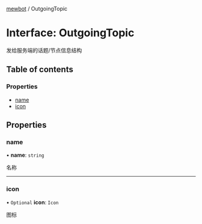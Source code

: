 [mewbot](../README.md) / OutgoingTopic

# Interface: OutgoingTopic

发给服务端的话题/节点信息结构

## Table of contents

### Properties

- [name](OutgoingTopic.md#name)
- [icon](OutgoingTopic.md#icon)

## Properties

### name

• **name**: `string`

名称

___

### icon

• `Optional` **icon**: `Icon`

图标
